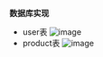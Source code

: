 **数据库实现**
- user表
![image](https://github.com/LahliT/WX_Project/assets/129582161/367c6a72-9d71-47ba-8fd9-e23ea6268db9)
- product表
![image](https://github.com/LahliT/WX_Project/assets/129582161/39d38e14-2ee0-40ed-aaa2-d191accc9ec4)
